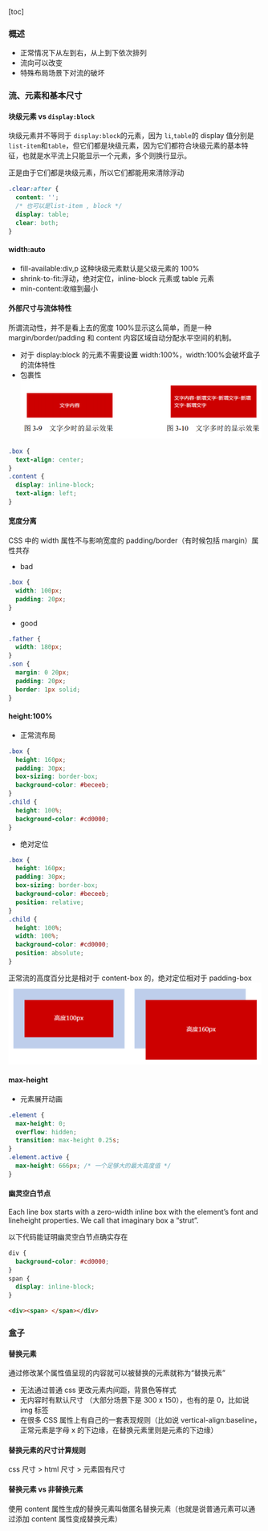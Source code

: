 [toc]

### 概述

- 正常情况下从左到右，从上到下依次排列
- 流向可以改变
- 特殊布局场景下对流的破坏

### 流、元素和基本尺寸

#### 块级元素 vs `display:block`

块级元素并不等同于 `display:block`的元素，因为 `li`,`table`的 display 值分别是`list-item`和`table`，但它们都是块级元素，因为它们都符合块级元素的基本特征，也就是水平流上只能显示一个元素，多个则换行显示。

正是由于它们都是块级元素，所以它们都能用来清除浮动

```css
.clear:after {
  content: '';
  /* 也可以是list-item , block */
  display: table;
  clear: both;
}
```

#### width:auto

- fill-available:div,p 这种块级元素默认是父级元素的 100%
- shrink-to-fit:浮动，绝对定位，inline-block 元素或 table 元素
- min-content:收缩到最小

#### 外部尺寸与流体特性

所谓流动性，并不是看上去的宽度 100%显示这么简单，而是一种 margin/border/padding
和 content 内容区域自动分配水平空间的机制。

- 对于 display:block 的元素不需要设置 width:100%，width:100%会破坏盒子的流体特性
- 包裹性
  ![](assets/2020-10-23-10-46-36.png)

```css
.box {
  text-align: center;
}
.content {
  display: inline-block;
  text-align: left;
}
```

#### 宽度分离

CSS 中的 width 属性不与影响宽度的 padding/border（有时候包括 margin）属性共存

- bad

```css
.box {
  width: 100px;
  padding: 20px;
}
```

- good

```css
.father {
  width: 180px;
}
.son {
  margin: 0 20px;
  padding: 20px;
  border: 1px solid;
}
```

#### height:100%

- 正常流布局

```css
.box {
  height: 160px;
  padding: 30px;
  box-sizing: border-box;
  background-color: #beceeb;
}
.child {
  height: 100%;
  background-color: #cd0000;
}
```

- 绝对定位

```css
.box {
  height: 160px;
  padding: 30px;
  box-sizing: border-box;
  background-color: #beceeb;
  position: relative;
}
.child {
  height: 100%;
  width: 100%;
  background-color: #cd0000;
  position: absolute;
}
```

正常流的高度百分比是相对于 content-box 的，绝对定位相对于 padding-box
![](assets/2020-10-26-21-38-56.png)

#### max-height

- 元素展开动画

```css
.element {
  max-height: 0;
  overflow: hidden;
  transition: max-height 0.25s;
}
.element.active {
  max-height: 666px; /* 一个足够大的最大高度值 */
}
```

#### 幽灵空白节点

Each line box starts with a zero-width inline box with the element’s font and lineheight properties. We call that imaginary box a “strut”.

以下代码能证明幽灵空白节点确实存在

```css
div {
  background-color: #cd0000;
}
span {
  display: inline-block;
}
```

```html
<div><span> </span></div>
```

### 盒子

#### 替换元素

通过修改某个属性值呈现的内容就可以被替换的元素就称为“替换元素”

- 无法通过普通 css 更改元素内间距，背景色等样式
- 无内容时有默认尺寸 （大部分场景下是 300 x 150），也有的是 0，比如说 img 标签
- 在很多 CSS 属性上有自己的一套表现规则（比如说 vertical-align:baseline，正常元素是字母 x 的下边缘，在替换元素里则是元素的下边缘）

#### 替换元素的尺寸计算规则

css 尺寸 > html 尺寸 > 元素固有尺寸

#### 替换元素 vs 非替换元素

使用 content 属性生成的替换元素叫做匿名替换元素（也就是说普通元素可以通过添加 content 属性变成替换元素）
